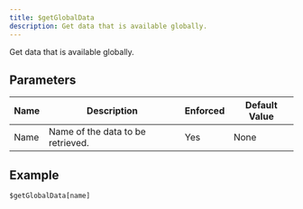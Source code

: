 ```yaml
---
title: $getGlobalData
description: Get data that is available globally.
---
```


Get data that is available globally.
## Parameters
| Name |            Description            | Enforced | Default Value |
|------|-----------------------------------|----------|---------------|
| Name | Name of the data to be retrieved. | Yes      | None          |
## Example
```eats
$getGlobalData[name]
```